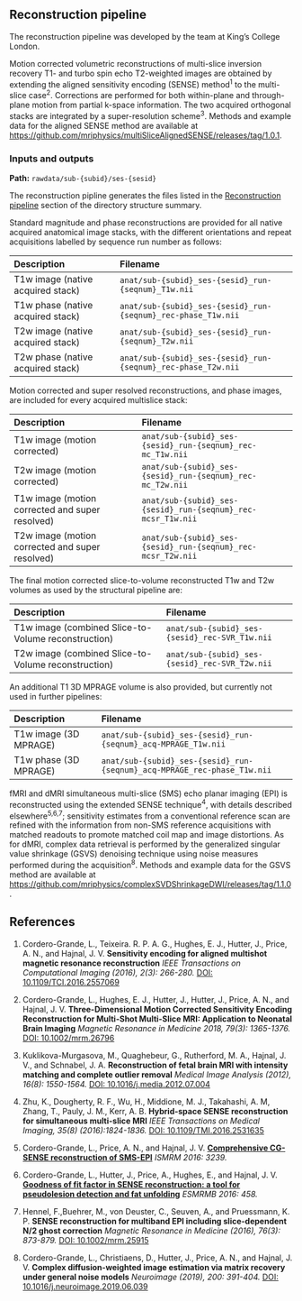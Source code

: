 ---
---

## Reconstruction pipeline

The reconstruction pipeline was developed by the team at King’s College
London.

Motion corrected volumetric reconstructions of multi-slice inversion 
recovery T1- and turbo spin echo T2-weighted images are obtained by 
extending the aligned sensitivity encoding (SENSE) method<sup>1</sup>
to the multi-slice case<sup>2</sup>. Corrections are performed
for both within-plane and through-plane motion from partial
k-space information. The two acquired orthogonal stacks are 
integrated by a super-resolution scheme<sup>3</sup>. Methods and example 
data for the aligned SENSE method are available at 
https://github.com/mriphysics/multiSliceAlignedSENSE/releases/tag/1.0.1.

### Inputs and outputs

**Path:** `rawdata/sub-{subid}/ses-{sesid}`

The reconstruction pipline generates the files listed in the [Reconstruction pipeline](structure.html#reconstruction-pipeline) 
section of the directory structure summary.

Standard magnitude and phase reconstructions are provided for all native 
acquired anatomical image stacks, with the different orientations and repeat 
acquisitions labelled by sequence run number as follows:

| Description                                          | Filename                                             |
|:-----------------------------------------------------|:-----------------------------------------------------|
| T1w image (native acquired stack)                    | `anat/sub-{subid}_ses-{sesid}_run-{seqnum}_T1w.nii`  |
| T1w phase (native acquired stack)                    | `anat/sub-{subid}_ses-{sesid}_run-{seqnum}_rec-phase_T1w.nii`  |
| T2w image (native acquired stack)                    | `anat/sub-{subid}_ses-{sesid}_run-{seqnum}_T2w.nii`  |
| T2w phase (native acquired stack)                    | `anat/sub-{subid}_ses-{sesid}_run-{seqnum}_rec-phase_T2w.nii`  |

Motion corrected and super resolved reconstructions, and phase images, are included for every acquired multislice stack:

| Description                      | Filename                                        |
|:---------------------------------|:------------------------------------------------|
| T1w image (motion corrected)     | `anat/sub-{subid}_ses-{sesid}_run-{seqnum}_rec-mc_T1w.nii`  |
| T2w image (motion corrected)     | `anat/sub-{subid}_ses-{sesid}_run-{seqnum}_rec-mc_T2w.nii`  |
| T1w image (motion corrected and super resolved)     | `anat/sub-{subid}_ses-{sesid}_run-{seqnum}_rec-mcsr_T1w.nii`  |
| T2w image (motion corrected and super resolved)     | `anat/sub-{subid}_ses-{sesid}_run-{seqnum}_rec-mcsr_T2w.nii`  |

The final motion corrected slice-to-volume reconstructed T1w and T2w volumes as used by the structural pipeline are: 

| Description                                             | Filename                                        |
|:--------------------------------------------------------|:------------------------------------------------|
| T1w image (combined Slice-to-Volume reconstruction)     | `anat/sub-{subid}_ses-{sesid}_rec-SVR_T1w.nii`  |
| T2w image (combined Slice-to-Volume reconstruction)     | `anat/sub-{subid}_ses-{sesid}_rec-SVR_T2w.nii`  |

An additional T1 3D MPRAGE volume is also provided, but currently not used in further pipelines:

| Description                                             | Filename                                        |
|:--------------------------------------------------------|:------------------------------------------------|
| T1w image (3D MPRAGE)     | `anat/sub-{subid}_ses-{sesid}_run-{seqnum}_acq-MPRAGE_T1w.nii`  |
| T1w phase (3D MPRAGE)     | `anat/sub-{subid}_ses-{sesid}_run-{seqnum}_acq-MPRAGE_rec-phase_T1w.nii`  |


fMRI and dMRI simultaneous multi-slice (SMS) echo planar
imaging (EPI) is reconstructed using the extended SENSE technique<sup>4</sup>,
with details described elsewhere<sup>5,6,7</sup>; sensitivity estimates
from a conventional reference scan are refined with the information from
non-SMS reference acquisitions with matched readouts to promote matched
coil map and image distortions. As for dMRI, complex data retrieval is 
performed by the generalized singular value shrinkage (GSVS) denoising 
technique using noise measures performed during the acquisition<sup>8</sup>. 
Methods and example data for the GSVS method are available at 
https://github.com/mriphysics/complexSVDShrinkageDWI/releases/tag/1.1.0.

## References

1. Cordero-Grande, L., Teixeira. R. P. A. G., Hughes, E. J.,
Hutter, J., Price, A. N., and Hajnal, J. V. **Sensitivity encoding
for aligned multishot magnetic resonance reconstruction** *IEEE
Transactions on Computational Imaging (2016),  2(3): 266-280.* [DOI:
10.1109/TCI.2016.2557069](https://doi.org/10.1109/TCI.2016.2557069)

2. Cordero-Grande, L., Hughes, E. J., Hutter, J., Hutter, J., Price, A. N.,
and Hajnal, J. V. **Three-Dimensional Motion Corrected Sensitivity Encoding
Reconstruction for Multi-Shot Multi-Slice MRI: Application to Neonatal
Brain Imaging** *Magnetic Resonance in Medicine 2018, 79(3): 1365-1376.*
[DOI: 10.1002/mrm.26796](https://doi.org/10.1002/mrm.26796)

3. Kuklikova-Murgasova, M., Quaghebeur, G., Rutherford, M. A.,
Hajnal, J. V., and Schnabel, J. A. **Reconstruction of fetal
brain MRI with intensity matching and complete outlier removal**
*Medical Image Analysis (2012), 16(8): 1550-1564.* [DOI:
10.1016/j.media.2012.07.004](https://doi.org/10.1016/j.media.2012.07.004)

4. Zhu, K., Dougherty, R. F., Wu, H., Middione, M. J., Takahashi,
A. M, Zhang, T., Pauly, J. M., Kerr, A. B. **Hybrid-space
SENSE reconstruction for simultaneous multi-slice MRI** *IEEE
Transactions on Medical Imaging, 35(8) (2016):1824-1836.* [DOI:
10.1109/TMI.2016.2531635](https://doi.org/10.1109/TMI.2016.2531635)

5. Cordero-Grande, L., Price, A. N., and
Hajnal, J. V. [**Comprehensive CG-SENSE reconstruction of
SMS-EPI**](http://www.developingconnectome.org/wp-content/uploads/sites/70/2019/08/Comprehensive-CG-SENSE-reconstruction-of-SMS-EPI.pdf)
*ISMRM 2016: 3239.*

6. Cordero-Grande, L., Hutter, J., Price,
A., Hughes, E., and Hajnal, J. V. [**Goodness of
fit factor in SENSE reconstruction: a tool for pseudolesion detection and fat
unfolding**](http://www.developingconnectome.org/wp-content/uploads/sites/70/2019/08/Goodness-of-fit-factor-in-SENSE-reconstruction-a-tool-for-pseudolesion-detection-and-fat-unfolding.pdf)
*ESMRMB 2016: 458.*

7. Hennel, F.,Buehrer, M., von Deuster, C., Seuven, A., and Pruessmann,
K. P. **SENSE reconstruction for multiband EPI including slice-dependent N/2
ghost correction** *Magnetic Resonance in Medicine (2016), 76(3): 873-879.*
[DOI: 10.1002/mrm.25915](https://doi.org/10.1002/mrm.25915)

8. Cordero-Grande, L., Christiaens, D., Hutter, J., Price, A. N., and 
Hajnal, J. V. **Complex diffusion-weighted image estimation via matrix 
recovery under general noise models** *Neuroimage (2019),  200: 391-404.* [DOI:
10.1016/j.neuroimage.2019.06.039](https://doi.org/10.1016/j.neuroimage.2019.06.039)


